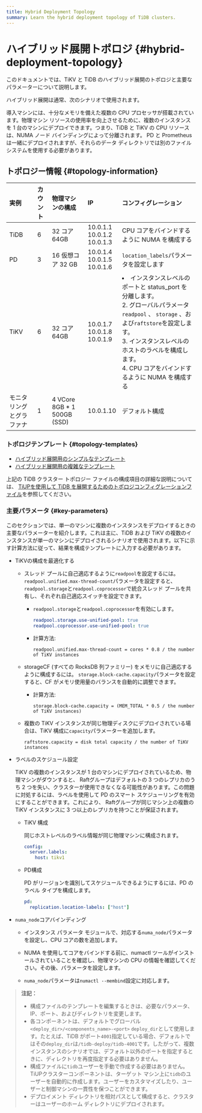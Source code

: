 ```yaml
---
title: Hybrid Deployment Topology
summary: Learn the hybrid deployment topology of TiDB clusters.
---
```


# ハイブリッド展開トポロジ {#hybrid-deployment-topology}

このドキュメントでは、TiKV と TiDB のハイブリッド展開のトポロジと主要なパラメーターについて説明します。

ハイブリッド展開は通常、次のシナリオで使用されます。

導入マシンには、十分なメモリを備えた複数の CPU プロセッサが搭載されています。物理マシン リソースの使用率を向上させるために、複数のインスタンスを 1 台のマシンにデプロイできます。つまり、TiDB と TiKV の CPU リソースは、NUMA ノード バインディングによって分離されます。 PD と Prometheus は一緒にデプロイされますが、それらのデータ ディレクトリでは別のファイル システムを使用する必要があります。

## トポロジー情報 {#topology-information}

| 実例           | カウント | 物理マシンの構成                    | IP                                   | コンフィグレーション                                                                                                                                                                       |
| :----------- | :--- | :-------------------------- | :----------------------------------- | :------------------------------------------------------------------------------------------------------------------------------------------------------------------------------- |
| TiDB         | 6    | 32 コア 64GB                  | 10.0.1.1<br/> 10.0.1.2<br/> 10.0.1.3 | CPU コアをバインドするように NUMA を構成する                                                                                                                                                      |
| PD           | 3    | 16 仮想コア 32 GB               | 10.0.1.4<br/> 10.0.1.5<br/> 10.0.1.6 | `location_labels`パラメータを設定します                                                                                                                                                     |
| TiKV         | 6    | 32 コア 64GB                  | 10.0.1.7<br/> 10.0.1.8<br/> 10.0.1.9 | <li>インスタンスレベルのポートと status_port を分離します。<br/> 2. グローバルパラメータ`readpool` 、 `storage` 、および`raftstore`を設定します。<br/> 3. インスタンスレベルのホストのラベルを構成します。<br/> 4. CPU コアをバインドするように NUMA を構成する</li> |
| モニタリングとグラファナ | 1    | 4 VCore 8GB * 1 500GB (SSD) | 10.0.1.10                            | デフォルト構成                                                                                                                                                                          |

### トポロジテンプレート {#topology-templates}

-   [ハイブリッド展開用のシンプルなテンプレート](https://github.com/pingcap/docs/blob/master/config-templates/simple-multi-instance.yaml)
-   [ハイブリッド展開用の複雑なテンプレート](https://github.com/pingcap/docs/blob/master/config-templates/complex-multi-instance.yaml)

上記の TiDB クラスター トポロジー ファイルの構成項目の詳細な説明については、 [TiUPを使用して TiDB を展開するためのトポロジコンフィグレーションファイル](/tiup/tiup-cluster-topology-reference.md)を参照してください。

### 主要パラメータ {#key-parameters}

このセクションでは、単一のマシンに複数のインスタンスをデプロイするときの主要なパラメーターを紹介します。これは主に、TiDB および TiKV の複数のインスタンスが単一のマシンにデプロイされるシナリオで使用されます。以下に示す計算方法に従って、結果を構成テンプレートに入力する必要があります。

-   TiKVの構成を最適化する

    -   スレッド プールに自己適応するように`readpool`を設定するには。 `readpool.unified.max-thread-count`パラメータを設定すると、 `readpool.storage`と`readpool.coprocessor`で統合スレッド プールを共有し、それぞれ自己適応スイッチを設定できます。

        -   `readpool.storage`と`readpool.coprocessor`を有効にします。

            ```yaml
            readpool.storage.use-unified-pool: true
            readpool.coprocessor.use-unified-pool: true
            ```

        -   計算方法:

                readpool.unified.max-thread-count = cores * 0.8 / the number of TiKV instances

    -   storageCF (すべての RocksDB 列ファミリー) をメモリに自己適応するように構成するには。 `storage.block-cache.capacity`パラメータを設定すると、CF がメモリ使用量のバランスを自動的に調整できます。

        -   計算方法:

                storage.block-cache.capacity = (MEM_TOTAL * 0.5 / the number of TiKV instances)

    -   複数の TiKV インスタンスが同じ物理ディスクにデプロイされている場合は、TiKV 構成に`capacity`パラメーターを追加します。

            raftstore.capacity = disk total capacity / the number of TiKV instances

-   ラベルのスケジュール設定

    TiKV の複数のインスタンスが 1 台のマシンにデプロイされているため、物理マシンがダウンすると、 Raftグループはデフォルトの 3 つのレプリカのうち 2 つを失い、クラスターが使用できなくなる可能性があります。この問題に対処するには、ラベルを使用して PD のスマート スケジューリングを有効にすることができます。これにより、 Raftグループが同じマシン上の複数の TiKV インスタンスに 3 つ以上のレプリカを持つことが保証されます。

    -   TiKV 構成

        同じホストレベルのラベル情報が同じ物理マシンに構成されます。

        ```yml
        config:
          server.labels:
            host: tikv1
        ```

    -   PD構成

        PD がリージョンを識別してスケジュールできるようにするには、PD のラベル タイプを構成します。

        ```yml
        pd:
          replication.location-labels: ["host"]
        ```

-   `numa_node`コアバインディング

    -   インスタンス パラメータ モジュールで、対応する`numa_node`パラメータを設定し、CPU コアの数を追加します。

    -   NUMA を使用してコアをバインドする前に、numactl ツールがインストールされていることを確認し、物理マシンの CPU の情報を確認してください。その後、パラメータを設定します。

    -   `numa_node`パラメータは`numactl --membind`設定に対応します。

> **注記：**
>
> -   構成ファイルのテンプレートを編集するときは、必要なパラメータ、IP、ポート、およびディレクトリを変更します。
> -   各コンポーネントは、デフォルトでグローバル`<deploy_dir>/<components_name>-<port>` `deploy_dir`として使用します。たとえば、TiDB がポート`4001`指定している場合、デフォルトではその`deploy_dir`は`/tidb-deploy/tidb-4001`です。したがって、複数インスタンスのシナリオでは、デフォルト以外のポートを指定するときに、ディレクトリを再度指定する必要はありません。
> -   構成ファイルに`tidb`ユーザーを手動で作成する必要はありません。 TiUPクラスターコンポーネントは、ターゲット マシン上に`tidb`のユーザーを自動的に作成します。ユーザーをカスタマイズしたり、ユーザーと制御マシンの一貫性を保つことができます。
> -   デプロイメント ディレクトリを相対パスとして構成すると、クラスターはユーザーのホーム ディレクトリにデプロイされます。
